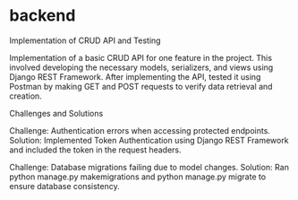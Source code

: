 # backend
 
Implementation of CRUD API and Testing

Implementation of a basic CRUD API for one feature in the project. This involved developing the necessary models, serializers, and views using Django REST Framework. After implementing the API, tested it using Postman by making GET and POST requests to verify data retrieval and creation.

Challenges and Solutions

Challenge: Authentication errors when accessing protected endpoints.
Solution: Implemented Token Authentication using Django REST Framework and included the token in the request headers.

Challenge: Database migrations failing due to model changes.
Solution: Ran python manage.py makemigrations and python manage.py migrate to ensure database consistency.
